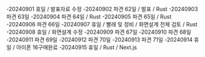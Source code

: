-20240901 휴일 / 발표자료 수정
-20240902 파견 62일 / 발표 / Rust
-20240903 파견 63일
-20240904 파견 64일 / Rust
-20240905 파견 65일 / Rust
-20240906 파견 66일
-20240907 휴일 / 빨래 및 정비 / 화면설계 전체 검토 / Rust
-20240908 휴일 / 화면설계 수정
-20240909 파견 67일
-20240910 파견 68일
-20240911 파견 69일
-20240912 파견 70일
-20240913 파견 71일
-20240914 휴일 / 아이폰 16구매완료
-20240915 휴일 / Rust / Next.js
